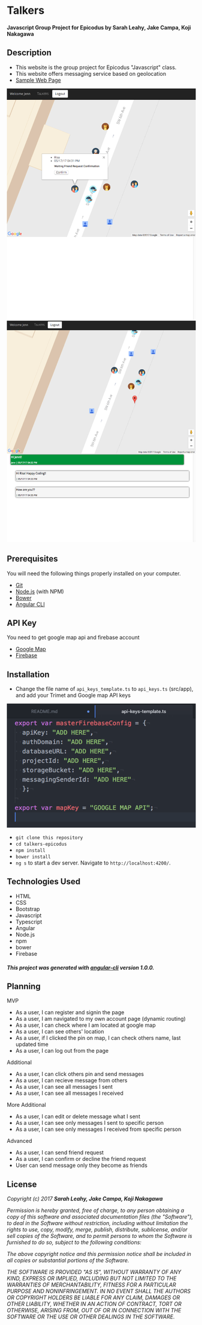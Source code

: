 # Talkers

#### Javascript Group Project for Epicodus by Sarah Leahy, Jake Campa, Koji Nakagawa

## Description
* This website is the group project for Epicodus "Javascript" class.
* This website offers messaging service based on geolocation
* [Sample Web Page](https://stalking-caf97.firebaseapp.com/)

![sample image](/src/assets/img/image1.png)
![sample image](/src/assets/img/image2.png)

## Prerequisites
You will need the following things properly installed on your computer.

* [Git](https://git-scm.com/)
* [Node.js](https://nodejs.org/) (with NPM)
* [Bower](https://bower.io/)
* [Angular CLI](https://cli.angular.io/)

## API Key
You need to get google map api and firebase account
* [Google Map](https://developers.google.com/maps/)
* [Firebase](https://firebase.google.com/docs/web/setup)


## Installation
* Change the file name of `api_keys_template.ts` to `api_keys.ts` (src/app), and add your Trimet and Google map API keys

![instruction](/src/assets/img/api-instruction.png)

* `git clone this repository`
* `cd talkers-epicodus`
* `npm install`
* `bower install`
* `ng s` to start a dev server. Navigate to `http://localhost:4200/`.

## Technologies Used
  * HTML
  * CSS
  * Bootstrap
  * Javascript
  * Typescript
  * Angular
  * Node.js
  * npm
  * bower
  * Firebase

##### This project was generated with [angular-cli](https://github.com/angular/angular-cli) version 1.0.0.

## Planning
MVP
  * As a user, I can register and signin the page
  * As a user, I am navigated to my own account page (dynamic routing)
  * As a user, I can check where I am located at google map
  * As a user, I can see others' location
  * As a user, if I clicked the pin on map, I can check others name, last updated time
  * As a user, I can log out from the page

Additional
  * As a user, I can click others pin and send messages
  * As a user, I can recieve message from others
  * As a user, I can see all messages I sent
  * As a user, I can see all messages I received


More Additional
  * As a user, I can edit or delete message what I sent
  * As a user, I can see only messages I sent to specific person
  * As a user, I can see only messages I received from specific person


Advanced
  * As a user, I can send friend request
  * As a user, I can confirm or decline the friend request  
  * User can send message only they become as friends


## License
  _Copyright (c) 2017 **Sarah Leahy, Jake Campa, Koji Nakagawa**_

  _Permission is hereby granted, free of charge, to any person obtaining a copy
  of this software and associated documentation files (the "Software"), to deal
  in the Software without restriction, including without limitation the rights
  to use, copy, modify, merge, publish, distribute, sublicense, and/or sell
  copies of the Software, and to permit persons to whom the Software is
  furnished to do so, subject to the following conditions:_

  _The above copyright notice and this permission notice shall be included in all
  copies or substantial portions of the Software._

  _THE SOFTWARE IS PROVIDED "AS IS", WITHOUT WARRANTY OF ANY KIND, EXPRESS OR
  IMPLIED, INCLUDING BUT NOT LIMITED TO THE WARRANTIES OF MERCHANTABILITY,
  FITNESS FOR A PARTICULAR PURPOSE AND NONINFRINGEMENT. IN NO EVENT SHALL THE
  AUTHORS OR COPYRIGHT HOLDERS BE LIABLE FOR ANY CLAIM, DAMAGES OR OTHER
  LIABILITY, WHETHER IN AN ACTION OF CONTRACT, TORT OR OTHERWISE, ARISING FROM,
  OUT OF OR IN CONNECTION WITH THE SOFTWARE OR THE USE OR OTHER DEALINGS IN THE
  SOFTWARE._
